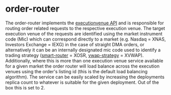 # order-router

The order-router implements the [executionvenue API](https://github.com/d-protocol/otp/blob/master/protobuf/services/executionvenue.proto) and is responsible for routing order related requests to the respective execution venue.  The target execution venue of the requests are identified using the market instrument code (Mic) which can correspond directly to a market (e.g. Nasdaq = XNAS, Investors Exchange = IEXG) in the case of straight DMA orders, or alternatively it can be an internally designated mic code used to identify a trading strategy ([smart-router](https://github.com/d-protocol/otp/tree/master/go/execution-venues/smart-router/README.md) = XOSR, [vwap-strategy](https://github.com/d-protocol/otp/tree/master/go/execution-venues/vwap-strategy/README.md) = XVWAP).  Additionally, where this is more than one execution venue service available for a given market the order router will load balance across the execution venues using the order's listing id (this is the default load balancing algorithm).  The service can be easily scaled by increasing the deployments replica count to whatever is suitable for the given deployment.  Out of the box this is set to 2.


